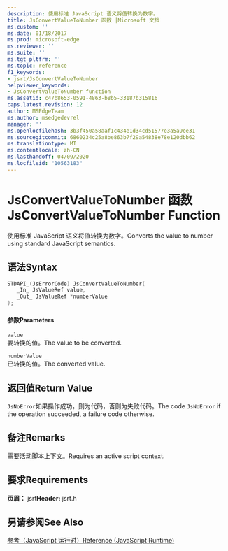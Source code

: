 ```yaml
---
description: 使用标准 JavaScript 语义将值转换为数字。
title: JsConvertValueToNumber 函数 |Microsoft 文档
ms.custom: ''
ms.date: 01/18/2017
ms.prod: microsoft-edge
ms.reviewer: ''
ms.suite: ''
ms.tgt_pltfrm: ''
ms.topic: reference
f1_keywords:
- jsrt/JsConvertValueToNumber
helpviewer_keywords:
- JsConvertValueToNumber function
ms.assetid: c47b8653-0591-4863-b8b5-33187b315816
caps.latest.revision: 12
author: MSEdgeTeam
ms.author: msedgedevrel
manager: ''
ms.openlocfilehash: 3b3f450a58aaf1c434e1d34cd51577e3a5a9ee31
ms.sourcegitcommit: 6860234c25a8be863b7f29a54838e78e120dbb62
ms.translationtype: MT
ms.contentlocale: zh-CN
ms.lasthandoff: 04/09/2020
ms.locfileid: "10563183"
---
```

# <span data-ttu-id="5b502-103">JsConvertValueToNumber 函数</span><span class="sxs-lookup"><span data-stu-id="5b502-103">JsConvertValueToNumber Function</span></span>
<span data-ttu-id="5b502-104">使用标准 JavaScript 语义将值转换为数字。</span><span class="sxs-lookup"><span data-stu-id="5b502-104">Converts the value to number using standard JavaScript semantics.</span></span>  
  
## <span data-ttu-id="5b502-105">语法</span><span class="sxs-lookup"><span data-stu-id="5b502-105">Syntax</span></span>  
  
```cpp  
STDAPI_(JsErrorCode) JsConvertValueToNumber(  
   _In_ JsValueRef value,  
   _Out_ JsValueRef *numberValue  
);  
```  
  
#### <span data-ttu-id="5b502-106">参数</span><span class="sxs-lookup"><span data-stu-id="5b502-106">Parameters</span></span>  
 `value`  
 <span data-ttu-id="5b502-107">要转换的值。</span><span class="sxs-lookup"><span data-stu-id="5b502-107">The value to be converted.</span></span>  
  
 `numberValue`  
 <span data-ttu-id="5b502-108">已转换的值。</span><span class="sxs-lookup"><span data-stu-id="5b502-108">The converted value.</span></span>  
  
## <span data-ttu-id="5b502-109">返回值</span><span class="sxs-lookup"><span data-stu-id="5b502-109">Return Value</span></span>  
 <span data-ttu-id="5b502-110">`JsNoError`如果操作成功，则为代码，否则为失败代码。</span><span class="sxs-lookup"><span data-stu-id="5b502-110">The code `JsNoError` if the operation succeeded, a failure code otherwise.</span></span>  
  
## <span data-ttu-id="5b502-111">备注</span><span class="sxs-lookup"><span data-stu-id="5b502-111">Remarks</span></span>  
 <span data-ttu-id="5b502-112">需要活动脚本上下文。</span><span class="sxs-lookup"><span data-stu-id="5b502-112">Requires an active script context.</span></span>  
  
## <span data-ttu-id="5b502-113">要求</span><span class="sxs-lookup"><span data-stu-id="5b502-113">Requirements</span></span>  
 <span data-ttu-id="5b502-114">**页眉：** jsrt</span><span class="sxs-lookup"><span data-stu-id="5b502-114">**Header:** jsrt.h</span></span>  
  
## <span data-ttu-id="5b502-115">另请参阅</span><span class="sxs-lookup"><span data-stu-id="5b502-115">See Also</span></span>  
 [<span data-ttu-id="5b502-116">参考（JavaScript 运行时）</span><span class="sxs-lookup"><span data-stu-id="5b502-116">Reference (JavaScript Runtime)</span></span>](../chakra-hosting/reference-javascript-runtime.md)